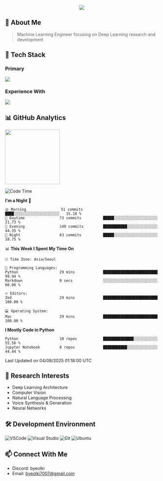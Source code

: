 <div align="center">
  <img src="https://capsule-render.vercel.app/api?type=waving&color=gradient&height=200&section=header&text=Hello%20World!&fontSize=50&animation=twinkling" />
</div>

## 🌌 About Me
> Machine Learning Engineer focusing on Deep Learning research and development

## 🎯 Tech Stack

### Primary
<div align="left">
  <img src="https://skillicons.dev/icons?i=python,pytorch" />
</div>

### Experience With
<div align="left">
  <img src="https://skillicons.dev/icons?i=tensorflow,html,css,js,nodejs,ts,java,go,elixir,c,cpp,rust,r,lua" />
</div>

## 📊 GitHub Analytics
<div>
  <a href="https://solved.ac/byeolki">
    <img align="center" height="180em" src="http://mazassumnida.wtf/api/v2/generate_badge?boj=byeolki" />
  </a>
</div>

<!--START_SECTION:waka-->
![Code Time](http://img.shields.io/badge/Code%20Time-84%20hrs%207%20mins-blue)

**I'm a Night 🦉** 

```text
🌞 Morning                51 commits          ████░░░░░░░░░░░░░░░░░░░░░   15.18 % 
🌆 Daytime                73 commits          █████░░░░░░░░░░░░░░░░░░░░   21.73 % 
🌃 Evening                149 commits         ███████████░░░░░░░░░░░░░░   44.35 % 
🌙 Night                  63 commits          █████░░░░░░░░░░░░░░░░░░░░   18.75 % 
```


📊 **This Week I Spent My Time On** 

```text
🕑︎ Time Zone: Asia/Seoul

💬 Programming Languages: 
Python                   29 mins             █████████████████████████   99.94 % 
Markdown                 0 secs              ░░░░░░░░░░░░░░░░░░░░░░░░░   00.06 % 

🔥 Editors: 
Zed                      29 mins             █████████████████████████   100.00 % 

💻 Operating System: 
Mac                      29 mins             █████████████████████████   100.00 % 
```

**I Mostly Code in Python** 

```text
Python                   10 repos            ██████████████░░░░░░░░░░░   55.56 % 
Jupyter Notebook         8 repos             ███████████░░░░░░░░░░░░░░   44.44 % 
```




 Last Updated on 04/08/2025 01:18:00 UTC
<!--END_SECTION:waka-->

## 🔬 Research Interests
- Deep Learning Architecture
- Computer Vision
- Natural Language Processing
- Voice Synthesis & Generation
- Neural Networks

## 🛠 Development Environment
![VSCode](https://skillicons.dev/icons?i=vscode)
![Visual Studio](https://skillicons.dev/icons?i=visualstudio)
![Git](https://skillicons.dev/icons?i=git)
![Ubuntu](https://skillicons.dev/icons?i=ubuntu)

## 📫 Connect With Me
- Discord: byeolki
- Email: byeolki7007@gmail.com
